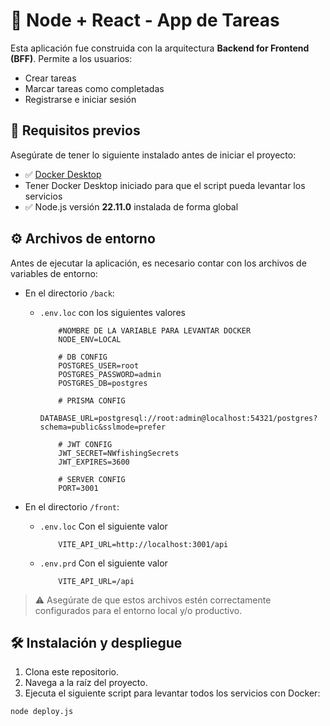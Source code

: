 # 📝 Node + React - App de Tareas

Esta aplicación fue construida con la arquitectura **Backend for Frontend (BFF)**. Permite a los usuarios:

- Crear tareas
- Marcar tareas como completadas
- Registrarse e iniciar sesión

## 🚀 Requisitos previos

Asegúrate de tener lo siguiente instalado antes de iniciar el proyecto:

- ✅ [Docker Desktop](https://www.docker.com/products/docker-desktop)
- Tener Docker Desktop iniciado para que el script pueda levantar los servicios
- ✅ Node.js versión **22.11.0** instalada de forma global

## ⚙️ Archivos de entorno

Antes de ejecutar la aplicación, es necesario contar con los archivos de variables de entorno:

- En el directorio `/back`:
  - `.env.loc` con los siguientes valores
  
    ```env
        #NOMBRE DE LA VARIABLE PARA LEVANTAR DOCKER
        NODE_ENV=LOCAL

        # DB CONFIG
        POSTGRES_USER=root
        POSTGRES_PASSWORD=admin
        POSTGRES_DB=postgres

        # PRISMA CONFIG
        DATABASE_URL=postgresql://root:admin@localhost:54321/postgres?schema=public&sslmode=prefer

        # JWT CONFIG
        JWT_SECRET=NWfishingSecrets
        JWT_EXPIRES=3600

        # SERVER CONFIG
        PORT=3001
    ```

- En el directorio `/front`:
  - `.env.loc` Con el siguiente valor

    ```env
        VITE_API_URL=http://localhost:3001/api
    ```

  - `.env.prd` Con el siguiente valor
    ```env
        VITE_API_URL=/api
    ```


> ⚠️ Asegúrate de que estos archivos estén correctamente configurados para el entorno local y/o productivo.

## 🛠️ Instalación y despliegue

1. Clona este repositorio.
2. Navega a la raíz del proyecto.
3. Ejecuta el siguiente script para levantar todos los servicios con Docker:

```bash
node deploy.js
